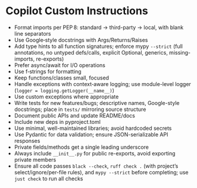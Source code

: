 # Copilot Custom Instructions

- Format imports per PEP 8: standard → third-party → local, with blank line separators
- Use Google‑style docstrings with Args/Returns/Raises
- Add type hints to all function signatures; enforce mypy `--strict` (full annotations, no untyped defs/calls, explicit Optional, generics, missing-imports, re-exports)
- Prefer async/await for I/O operations
- Use f‑strings for formatting
- Keep functions/classes small, focused
- Handle exceptions with context‑aware logging; use module-level logger (`logger = logging.getLogger(__name__)`)
- Use custom exceptions where appropriate
- Write tests for new features/bugs; descriptive names, Google-style docstrings; place in `tests/` mirroring source structure
- Document public APIs and update README/docs
- Include new deps in pyproject.toml
- Use minimal, well-maintained libraries; avoid hardcoded secrets
- Use Pydantic for data validation; ensure JSON-serializable API responses
- Private fields/methods get a single leading underscore
- Always include `__init__.py` for public re-exports, avoid exporting private members
- Ensure all code passes `black --check`, `ruff check .` (with project’s select/ignore/per-file rules), and `mypy --strict` before completing; use `just check` to run all checks
